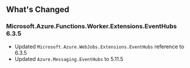 ## What's Changed

<!-- Please add your release notes in the following format:
- My change description (#PR/#issue)
-->

### Microsoft.Azure.Functions.Worker.Extensions.EventHubs 6.3.5

- Updated `Microsoft.Azure.WebJobs.Extensions.EventHubs` reference to 6.3.5
- Updated `Azure.Messaging.EventHubs` to 5.11.5